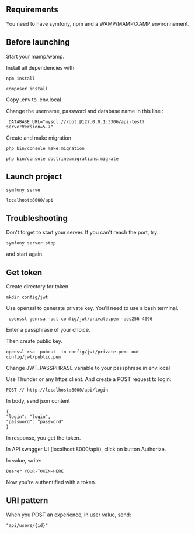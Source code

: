 ## Requirements

You need to have symfony, npm and a WAMP/MAMP/XAMP environnement.

## Before launching

Start your mamp/wamp.

Install all dependencies with

    npm install

    composer install

Copy .env to .env.local

Change the username, password and database name in this line :

     DATABASE_URL="mysql://root:@127.0.0.1:3306/api-test?serverVersion=5.7"



Create and make migration

    php bin/console make:migration

    php bin/console doctrine:migrations:migrate



## Launch project



    symfony serve

    localhost:8000/api


## Troubleshooting

Don't forget to start your server.
If you can't reach the port, try:

    symfony server:stop
    
and start again.

## Get token

Create directory for token

    mkdir config/jwt

Use openssl to generate private key. You'll need to use a bash terminal.

     openssl genrsa -out config/jwt/private.pem -aes256 4096

Enter a passphrase of your choice.

Then create public key.

    openssl rsa -pubout -in config/jwt/private.pem -out config/jwt/public.pem

Change JWT_PASSPHRASE variable to your passphrase in env.local


Use Thunder or any https client. And create a POST request to login:

    POST // http://localhost:8000/api/login

In body, send json content

    {
    "login": "login",
    "password": "password"
    }

In response, you get the token.

In API swagger UI (localhost:8000/api/), click on button Authorize.

In value, write:

    Bearer YOUR-TOKEN-HERE

Now you're authentified with a token.


## URI pattern

When you POST an experience, in user value, send:

    "api/users/{id}"

